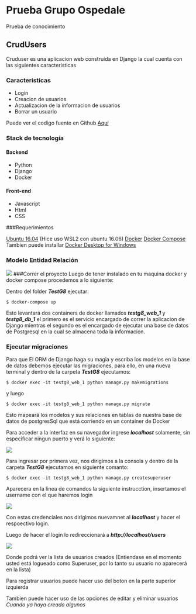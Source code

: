 # Prueba Grupo Ospedale
Prueba de conocimiento
## CrudUsers
Cruduser es una aplicacion web construida en Django la cual cuenta con las siguientes caracteristicas  
### Caracteristicas

- Login
-  Creacion de usuarios 
- Actualizacion de la informacion de usuarios
- Borrar un usuario

Puede ver el codigo fuente en Github [Aquí](https://github.com/Joldiazch/TestG8)

### Stack de tecnología
#### Backend
- Python
- Django
- Docker

#### Front-end
- Javascript
- Html
- CSS


###Requerimientos

[Ubuntu 16.04](https://docs.microsoft.com/en-us/windows/wsl/install-win10) (Hice uso WSL2 con ubuntu 16.06) 
[Docker](https://docs.docker.com/engine/install/ubuntu/)
[Docker Compose](https://docs.docker.com/compose/install/)
Tambien puede installar [Docker Desktop for Windows](https://hub.docker.com/editions/community/docker-ce-desktop-windows)

### Modelo Entidad Relación
![](https://i.ibb.co/RQV5zgr/ERD-import-example.png)
###Correr el proyecto
Luego de tener instalado en tu maquina docker y docker compose procedemos a lo siguiente:

Dentro del folder ***TestG8*** ejecutar:

`$ docker-compose up`

Esto levantará dos containers de docker llamados ***testg8_web_1***  y  ***testg8_db_1***  el primero es el servicio encargado de correr la aplicacion de Django mientras el segundo es el encargado de ejecutar una base de datos de Postgresql en la cual se almacena toda la informacion.

### Ejecutar migraciones
Para que El ORM de Django haga su magia y escriba los modelos en la base de datos debemos ejecutar las migraciones, para ello, en una nueva terminal y dentro de la carpeta ***TestG8***  ejecutamos: 

`$ docker exec -it testg8_web_1 python manage.py makemigrations`

y luego

`$ docker exec -it testg8_web_1 python manage.py migrate`

Esto mapeará los modelos y sus relaciones en tablas de nuestra base de datos de postgresSql que está corriendo en un container de Docker

Para acceder a la interfaz en su navegador ingrese ***localhost***  solamente, sin especificar ningun puerto y verá lo siguiente:

![](https://i.ibb.co/NFW9gDF/login-g8.png)

Para ingresar por primera vez, nos dirigimos a la consola y dentro de la carpeta ***TestG8***  ejecutamos en siguiente comanto:

`$ docker exec -it testg8_web_1 python manage.py createsuperuser`

Aparecera en la linea de comandos la siguiente instrucction, insertamos el username con el que haremos login

![](https://i.ibb.co/N2xDp8c/superuser.png)

Con estas credenciales nos dirigimos nuevamnet al ***localhost*** y hacer el respoectivo login.

Luego de hacer el login lo redireccionará a ***http://localhost/users***

![](https://i.ibb.co/1GvT2q6/lista.png)

Donde podrá ver la lista de usuarios creados (Entiendase en el momento usted está logueado como Superuser, por lo tanto su usuario no aparecerá en la lista)

Para registrar usuarios puede hacer uso del boton en la parte superior izquierda

Tambien puede hacer uso de las opciones de editar y eliminar usuarios *Cuando ya haya creado algunos*
